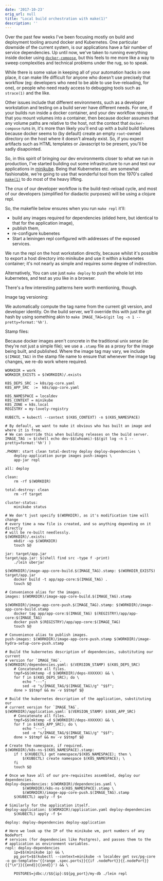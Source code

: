 ```yaml
---
date: '2017-10-23'
orig_url: null
title: "Local build orchestration with make(1)"
description: ''
---
```


Over the past few weeks I've been focusing mostly on build and deployment tooling around docker and Kubernetes. One particular downside of the current system, is our applications have a fair number of service dependencies. Up until now, we've taken to running everything inside docker using [`docker-compose`](https://docs.docker.com/compose/), but this feels to me more like a way to sweep complexities and technical problems under the rug, so to speak.<!--more-->

While there is some value in keeping all of your automation hacks in one place, it can make life difficult for anyone who doesn't use precisely that workflow (eg: developers who need to be able to use live-reloading, for one), or people who need ready access to debugging tools such as `strace(1)` and the like.

Other issues include that different environments, such as a developer workstation and testing on a build server have different needs. For one, if your builds run inside a docker container, and your dev workflow requires that you mount volumes into a container, then because docker assumes that any volume paths are relative to the host, not the context that `docker-compose` runs in, it's more than likely you'll end up with a build build failures because docker seems to (by default) create an empty `root`-owned directory on the host where it doesn't already exist. So, if you expect artifacts such as HTML templates or Javascript to be present, you'll be sadly disapointed.

So, in this spirit of bringing our dev environments closer to what we run in production, I've started building out some infrastructure to run and test our applications in [minikube](https://kubernetes.io/docs/getting-started-guides/minikube/). Being that Kubernetes etc. are somewhat fashionable, we're going to use that wonderful tool from the 1970's called [`make(1)`](https://en.wikipedia.org/wiki/Make_(software)) to do most of the heavy lifting.

The crux of our developer workflow is the build-test-reload cycle, and most of our developers (simplified for diadactic purposes) will be using a clojure repl. 

So, the makefile below ensures when you run `make repl` it'll:

 * build any images required for dependencies (elided here, but identical to that for the application image),
 * publish them,
 * re-configure kubenetes
 * Start a leiningen repl configured with addresses of the exposed services.

We run the repl on the host workstation directly, because whilst it's possible to export a host directory into minikube and use it within a kubenetes container; it's not nearly as simple and requires some degree of indirection.

Alternatively, You can use just `make deploy` to push the whole lot into kubernetes, and test as you like in a browser.

There's a few interesting patterns here worth mentioning, though.

Image tag versioning:

We automatically compute the tag name from the current git version, and developer identity. On the build server, we'll override this with just the git hash by using something akin to `make IMAGE_TAG=$(git log -n 1 --pretty=format:'%h')`. 

Stamp files:

Because docker images aren't concrete in the traditional unix sense (ie: they're not just a simple file); we use a `.stamp` file as a proxy for the image being built, and published. Where the image tag may vary, we include `$(IMAGE_TAG)` in the stamp file name to ensure that whenever the image tag changes, we re-do work where required.

```make
WORKDIR = work
WORKDIR_EXISTS = $(WORKDIR)/.exists

K8S_DEPS_SRC := k8s/pg-core.yaml
K8S_APP_SRC  :=  k8s/app-core.yaml

K8S_NAMESPACE = localdev
K8S_CONTEXT = minikube
K8S_ZONE = k8s.local
REGISTRY = my-lovely-registry

KUBECTL = kubectl --context $(K8S_CONTEXT) -n $(K8S_NAMESPACE)

# By default, we want to make it obvious who has built an image and where it is from.
# We can override this when building releases on the build server.
IMAGE_TAG := $(shell echo dev-$$(whoami)-$$(git log -n 1 --pretty=format:'%h') )

.PHONY: start clean total-destroy deploy deploy-dependencies \
	deploy-application purge images push-images \
	app-jar repl

all: deploy

clean:
	rm -rf $(WORKDIR)

total-destroy: clean
	rm -rf target

cluster-status:
	minikube status

# We don't just specify $(WORKDIR), as it's modification time will change
# every time a new file is created, and so anything depending on it directly
# will be re-built needlessly.
$(WORKDIR)/.exists:
	mkdir -vp $(WORKDIR)
	touch $@

jar: target/app.jar
target/app.jar: $(shell find src -type f -print)
	./lein uberjar

$(WORKDIR)/image-app-core-build.$(IMAGE_TAG).stamp: $(WORKDIR_EXISTS) target/app.jar
	docker build -t app/app-core:$(IMAGE_TAG) .
	touch $@

# Convenience alias for the images.
images: $(WORKDIR)/image-app-core-build.$(IMAGE_TAG).stamp

$(WORKDIR)/image-app-core-push.$(IMAGE_TAG).stamp: $(WORKDIR)/image-app-core-build.stamp
	docker tag app/app-core:$(IMAGE_TAG) $(REGISTRY)/app/app-core:$(IMAGE_TAG)
	docker push $(REGISTRY)/app/app-core:$(IMAGE_TAG)
	touch $@

# Convenience alias to publish images.
push-images: $(WORKDIR)/image-app-core-push.stamp $(WORKDIR)/image-hydra-setup-core-push.stamp

# Build the kubernetes description of dependencies, substituting our current
# version for `IMAGE_TAG`.
$(WORKDIR)/dependencies.yaml: $(VERSION_STAMP) $(K8S_DEPS_SRC)
	# Concatenate all files.
	tmpf=$$(mktemp -d $(WORKDIR)/deps-XXXXXX) && \
	for f in $(K8S_DEPS_SRC); do \
		echo "---";
		sed -e "s/IMAGE_TAG/$(IMAGE_TAG)/g" "$$f";
	done > $$tmpf && mv -v $$tmpf $@

# Build the kubernetes description of the application, substituting our
# current version for `IMAGE_TAG`.
$(WORKDIR)/application.yaml: $(VERSION_STAMP) $(K8S_APP_SRC)
	# Concatenate all files.
	tmpf=$$(mktemp -d $(WORKDIR)/deps-XXXXXX) && \
	for f in $(K8S_APP_SRC); do \
		echo "---";
		sed -e "s/IMAGE_TAG/$(IMAGE_TAG)/g" "$$f";
	done > $$tmpf && mv -v $$tmpf $@

# Create the namespace, if required.
$(WORKDIR)/k8s-ns-$(K8S_NAMESPACE).stamp:
	if ! $(KUBECTL) get namespace/$(K8S_NAMESPACE); then \
		$(KUBECTL) create namespace $(K8S_NAMESPACE); \
	fi
	touch $@

# Once we have all of our pre-requisites assembled, deploy our dependencies.
deploy-dependencies: $(WORKDIR)/dependencies.yaml \
		$(WORKDIR)/k8s-ns-$(K8S_NAMESPACE).stamp \
		$(WORKDIR)/image-app-core-push.$(IMAGE_TAG).stamp
	$(KUBECTL) apply -f $<

# Similarly for the application itself.
deploy-application: $(WORKDIR)/application.yaml deploy-dependencies
	$(KUBECTL) apply -f $<

deploy: deploy-dependencies deploy-application

# Here we look up the IP of the minikube vm, port numbers of any NodePort
# services (for dependencies like Postgres), and passes them to the
# application as environment variables.
repl: deploy-dependencies
	ip=$$(minikube ip) && \
	pg_port=$$(kubectl --context=minikube -n localdev get svc/pg-core -o go-template='{{range .spec.ports}}{{if .nodePort}}{{.nodePort}}{{"\n"}}{{end}}{{end}}') && \

	POSTGRES=jdbc://$${ip}:$${pg_port}/my-db ./lein repl
```

